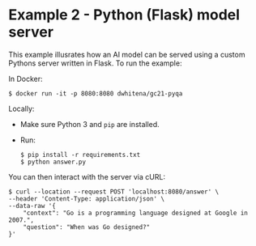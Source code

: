# Example 2 - Python (Flask) model server

This example illusrates how an AI model can be served using a custom Pythons server written in Flask. To run the example:

In Docker:

```
$ docker run -it -p 8080:8080 dwhitena/gc21-pyqa
```

Locally:
- Make sure Python 3 and `pip` are installed.
- Run:

    ```
    $ pip install -r requirements.txt
    $ python answer.py 
    ```

You can then interact with the server via cURL:

```
$ curl --location --request POST 'localhost:8080/answer' \
--header 'Content-Type: application/json' \
--data-raw '{
    "context": "Go is a programming language designed at Google in 2007.",
    "question": "When was Go designed?"
}'
```
